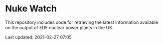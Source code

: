 # Nuke Watch

This repository includes code for retrieving the latest information available on the output of EDF nuclear power plants in the UK.

Last updated: 2021-02-27 07:05